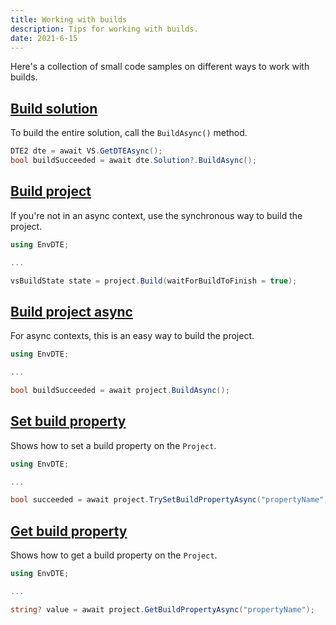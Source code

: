 ```yaml
---
title: Working with builds
description: Tips for working with builds.
date: 2021-6-15
---
```


Here's a collection of small code samples on different ways to work with builds.

## [Build solution](#build-solution)
To build the entire solution, call the `BuildAsync()` method.

```csharp
DTE2 dte = await VS.GetDTEAsync();
bool buildSucceeded = await dte.Solution?.BuildAsync();
```

## [Build project](#build-project)
If you're not in an async context, use the synchronous way to build the project.

```csharp
using EnvDTE;

...

vsBuildState state = project.Build(waitForBuildToFinish = true);
```

## [Build project async](#build-project-async)
For async contexts, this is an easy way to build the project.

```csharp
using EnvDTE;

...

bool buildSucceeded = await project.BuildAsync();
```

## [Set build property](#set-build-property)
Shows how to set a build property on the `Project`.

```csharp
using EnvDTE;

...

bool succeeded = await project.TrySetBuildPropertyAsync("propertyName", "value");
```

## [Get build property](#get-build-property)
Shows how to get a build property on the `Project`.

```csharp
using EnvDTE;

...

string? value = await project.GetBuildPropertyAsync("propertyName");
```
